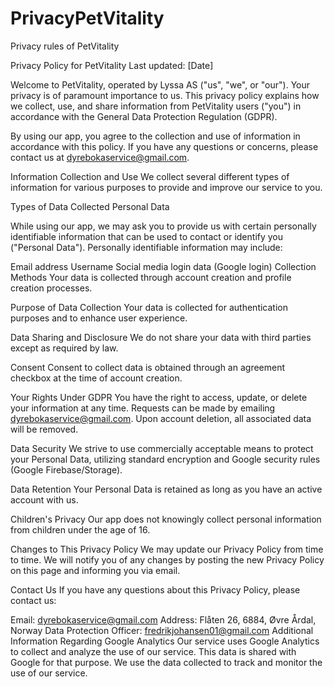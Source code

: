 # PrivacyPetVitality
Privacy rules of PetVitality

Privacy Policy for PetVitality
Last updated: [Date]

Welcome to PetVitality, operated by Lyssa AS ("us", "we", or "our"). Your privacy is of paramount importance to us. This privacy policy explains how we collect, use, and share information from PetVitality users ("you") in accordance with the General Data Protection Regulation (GDPR).

By using our app, you agree to the collection and use of information in accordance with this policy. If you have any questions or concerns, please contact us at dyrebokaservice@gmail.com.

Information Collection and Use
We collect several different types of information for various purposes to provide and improve our service to you.

Types of Data Collected
Personal Data

While using our app, we may ask you to provide us with certain personally identifiable information that can be used to contact or identify you ("Personal Data"). Personally identifiable information may include:

Email address
Username
Social media login data (Google login)
Collection Methods
Your data is collected through account creation and profile creation processes.

Purpose of Data Collection
Your data is collected for authentication purposes and to enhance user experience.

Data Sharing and Disclosure
We do not share your data with third parties except as required by law.

Consent
Consent to collect data is obtained through an agreement checkbox at the time of account creation.

Your Rights Under GDPR
You have the right to access, update, or delete your information at any time. Requests can be made by emailing dyrebokaservice@gmail.com. Upon account deletion, all associated data will be removed.

Data Security
We strive to use commercially acceptable means to protect your Personal Data, utilizing standard encryption and Google security rules (Google Firebase/Storage).

Data Retention
Your Personal Data is retained as long as you have an active account with us.

Children's Privacy
Our app does not knowingly collect personal information from children under the age of 16.

Changes to This Privacy Policy
We may update our Privacy Policy from time to time. We will notify you of any changes by posting the new Privacy Policy on this page and informing you via email.

Contact Us
If you have any questions about this Privacy Policy, please contact us:

Email: dyrebokaservice@gmail.com
Address: Flåten 26, 6884, Øvre Årdal, Norway
Data Protection Officer: fredrikjohansen01@gmail.com
Additional Information Regarding Google Analytics
Our service uses Google Analytics to collect and analyze the use of our service. This data is shared with Google for that purpose. We use the data collected to track and monitor the use of our service. 
